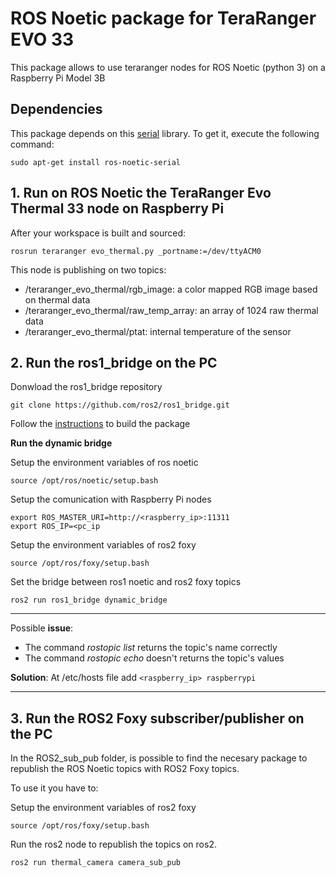 # ROS Noetic package for TeraRanger EVO 33  
This package allows to use teraranger nodes for ROS Noetic (python 3) on a Raspberry Pi Model 3B

## Dependencies

This package depends on this [serial](http://wiki.ros.org/serial) library. To get it, execute the following command:

```
sudo apt-get install ros-noetic-serial
```


## 1. Run on ROS Noetic the TeraRanger Evo Thermal 33 node on Raspberry Pi

After your workspace is built and sourced:
```
rosrun teraranger evo_thermal.py _portname:=/dev/ttyACM0
```

This node is publishing on two topics:

* /teraranger_evo_thermal/rgb_image: a color mapped RGB image based on thermal data
* /teraranger_evo_thermal/raw_temp_array: an array of 1024 raw thermal data
* /teraranger_evo_thermal/ptat: internal temperature of the sensor

## 2. Run the ros1_bridge on the PC
Donwload the ros1_bridge repository 
```
git clone https://github.com/ros2/ros1_bridge.git
```
Follow the [instructions](https://github.com/ros2/ros1_bridge#building-the-bridge-from-source) to build the package


**Run the dynamic bridge**

Setup the environment variables of ros noetic
```
source /opt/ros/noetic/setup.bash
```
Setup the comunication with Raspberry Pi nodes
```
export ROS_MASTER_URI=http://<raspberry_ip>:11311
export ROS_IP=<pc_ip
```
Setup the environment variables of ros2 foxy
```
source /opt/ros/foxy/setup.bash
```
Set the bridge between ros1 noetic and ros2 foxy topics
```
ros2 run ros1_bridge dynamic_bridge
```



-----------------------------------------------------------------
Possible **issue**: 

- The command *rostopic list* returns the topic's name correctly
- The command *rostopic echo* doesn't returns the topic's values

**Solution**: 
At /etc/hosts file add ```<raspberry_ip> raspberrypi```

-------------------------------------------------------------

## 3. Run the ROS2 Foxy  subscriber/publisher on the PC
In the ROS2_sub_pub folder, is possible to find the necesary package to republish the ROS Noetic topics with ROS2 Foxy topics.

To use it you have to: 

Setup the environment variables of ros2 foxy
```
source /opt/ros/foxy/setup.bash
```
Run the ros2 node to republish the topics on ros2.
```
ros2 run thermal_camera camera_sub_pub
```

